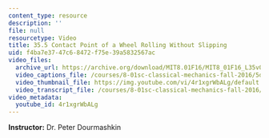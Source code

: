 ```yaml
---
content_type: resource
description: ''
file: null
resourcetype: Video
title: 35.5 Contact Point of a Wheel Rolling Without Slipping
uid: f4ba7e37-47c6-8472-f75e-39a5832567ac
video_files:
  archive_url: https://archive.org/download/MIT8.01F16/MIT8_01F16_L35v05_360p.mp4
  video_captions_file: /courses/8-01sc-classical-mechanics-fall-2016/5d748292769a58899da4dc6fc4c181c4_4r1xgrWbALg.vtt
  video_thumbnail_file: https://img.youtube.com/vi/4r1xgrWbALg/default.jpg
  video_transcript_file: /courses/8-01sc-classical-mechanics-fall-2016/be5ea5c19afff6b54c2cca921babfdbd_4r1xgrWbALg.pdf
video_metadata:
  youtube_id: 4r1xgrWbALg
---
```


**Instructor:** Dr. Peter Dourmashkin
